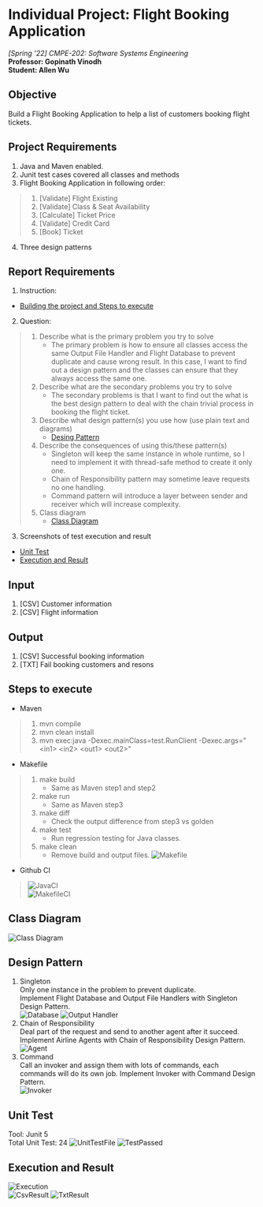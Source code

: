 # Individual Project: Flight Booking Application  
*[Spring '22] CMPE-202: Software Systems Engineering*  
**Professor: Gopinath Vinodh**  
**Student: Allen Wu**  

## Objective
Build a Flight Booking Application to help a list of customers booking flight tickets.

## Project Requirements
1. Java and Maven enabled.
2. Junit test cases covered all classes and methods
3. Flight Booking Application in following order:
>  1. [Validate] Flight Existing
>  2. [Validate] Class & Seat Availability
>  3. [Calculate] Ticket Price
>  4. [Validate] Credit Card
>  5. [Book] Ticket
4. Three design patterns

## Report Requirements
1. Instruction:
  * [Building the project and Steps to execute](#steps-to-execute)
2. Question:
>  1. Describe what is the primary problem you try to solve
>     * The primary problem is how to ensure all classes access the same Output File Handler and Flight Database to prevent duplicate and cause wrong result. In this case, I want to find out a design pattern and the classes can ensure that they always access the same one.
>  2. Describe what are the secondary problems you try to solve
>     * The secondary problems is that I want to find out the what is the best design pattern to deal with the chain trivial process in booking the flight ticket.
>  3. Describe what design pattern(s) you use how (use plain text and diagrams)
>     * [Desing Pattern](#design-pattern)
>  4. Describe the consequences of using this/these pattern(s)
>     * Singleton will keep the same instance in whole runtime, so I need to implement it with thread-safe method to create it only one.
>     * Chain of Responsibility pattern may sometime leave requests no one handling.
>     * Command pattern will introduce a layer between sender and receiver which will increase complexity. 
>  5. Class diagram
>     * [Class Diagram](#class-diagram)
3. Screenshots of test execution and result
  * [Unit Test](#unit-test)
  * [Execution and Result](#execution-and-result)

## Input
1. [CSV] Customer information
2. [CSV] Flight information

## Output
1. [CSV] Successful booking information
2. [TXT] Fail booking customers and resons

## Steps to execute
* Maven
>  1. mvn compile
>  2. mvn clean install
>  3. mvn exec:java -Dexec.mainClass=test.RunClient -Dexec.args="\<in1> \<in2> \<out1> \<out2>"
* Makefile
>  1. make build
>     * Same as Maven step1 and step2
>  2. make run
>     * Same as Maven step3
>  3. make diff
>     * Check the output difference from step3 vs golden
>  4. make test
>     * Run regression testing for Java classes.
>  5. make clean
>     * Remove build and output files.
>  ![Makefile](fig/Makefile.png)  
* Github CI
>  ![JavaCI](fig/JavaCI.png)  
>  ![MakefileCI](fig/MakefileCI.png)  

## Class Diagram
![Class Diagram](fig/ClassRelation.png)

## Design Pattern
1. Singleton  
Only one instance in the problem to prevent duplicate.  
Implement Flight Database and Output File Handlers with Singleton Design Pattern.  
![Database](fig/DatabaseSingleton.png)
![Output Handler](fig/OutputHandlerSingleton.png)
2. Chain of Responsibility  
Deal part of the request and send to another agent after it succeed.  
Implement Airline Agents with Chain of Responsibility Design Pattern. 
![Agent](fig/AgentChainOfResponsibility.png)
3. Command  
Call an invoker and assign them with lots of commands, each commands will do its own job.
Implement Invoker with Command Design Pattern.  
![Invoker](fig/InvokerCommand.png)

## Unit Test
Tool: Junit 5  
Total Unit Test: 24
![UnitTestFile](fig/UnitTest.png)
![TestPassed](fig/TestSuccess.png)

## Execution and Result
![Execution](fig/RunSuccess.png)  
![CsvResult](fig/OutputCsvComparison.png)
![TxtResult](fig/OutputTxtComparison.png)  
